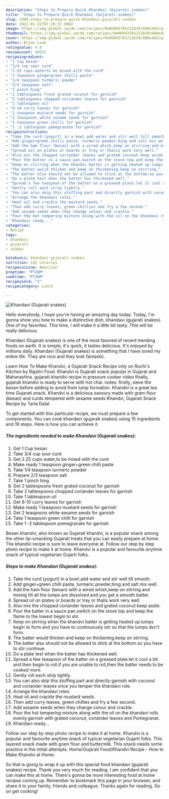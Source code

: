 ```yaml
---
description: "Steps to Prepare Quick Khandavi (Gujarati snakes)"
title: "Steps to Prepare Quick Khandavi (Gujarati snakes)"
slug: 1998-steps-to-prepare-quick-khandavi-gujarati-snakes
date: 2022-01-31T07:29:37.998Z
image: https://img-global.cpcdn.com/recipes/9e06893701212b39/680x482cq70/khandavi-gujarati-snakes-recipe-main-photo.jpg
thumbnail: https://img-global.cpcdn.com/recipes/9e06893701212b39/680x482cq70/khandavi-gujarati-snakes-recipe-main-photo.jpg
cover: https://img-global.cpcdn.com/recipes/9e06893701212b39/680x482cq70/khandavi-gujarati-snakes-recipe-main-photo.jpg
author: Bryan Lowe
ratingvalue: 4.8
reviewcount: 16521
recipeingredient:
- "1 Cup besan"
- "3/4 cup sour curd"
- "2.25 cups waterto be mixed with the curd"
- "1 teaspoon gingergreen chilli paste"
- "1/4 teaspoon turmeric powder"
- "2/3 teaspoon salt"
- "1 pinch hing"
- "2 tablespoons fresh grated coconut for garnish"
- "2 tablespoons chopped coriander leaves for garnish"
- "1 tablespoon oil"
- "8-10 curry leaves for garnish"
- "1 teaspoon mustard seeds for garnish"
- "2 teaspoons white sesame seeds for garnish"
- "1 teaspoon green chilli for garnish"
- "1 -2 tablespoon pomegranate for garnish"
recipeinstructions:
- "Take the curd (yogurt) in a bowl.add water and stir well till smooth."
- "Add ginger+green chilli paste, turmeric powder,hing and salt mix well."
- "Add the ham flour (besan) with a wired whish,keep on stirring and mixing till all the lumps are dissolved and you get a smooth batter."
- "Spread oil on plates or boards or tray or thalis work very well."
- "Also mix the chopped coriander leaves and grated coconut keep aside."
- "Pour the batter in a sauce pan.switch on the stove top and keep the flame to the lowest begin to stir."
- "Keep on stirring when the khandvi batter is getting heated up.lumps begin to form and you have to continuously stir so that the lumps don't form."
- "The batter would thicken and keep on thickening.keep on stirring."
- "The batter also should not be allowed to stick at the bottom.so you have to stir continue."
- "Do a plate test when the batter has thickened well."
- "Spread a few teaspoon of the batter on a greased plate.let it cool a bit and then begin to roll.if you are unable to roll,then the batter needs to be cooked more."
- "Gently roll each strip tightly."
- "You can also skip this stuffing part and directly garnish with coconut and coriander leaves once you temper the khandavi role."
- "Arrange the khandavi roles."
- "Heat oil and crackle the mustard seeds."
- "Then add curry leaves, green chillies and fry a few second."
- "Add sesame seeds when they change colour and crackle."
- "Pour the hot tempering mixture along with the oil on the khandavi rolls evenly.garnish with grated coconut, coriander leaves and Pomegranat."
- "Khandavi ready..."
categories:
- Recipe
tags:
- khandavi
- gujarati
- snakes

katakunci: khandavi gujarati snakes 
nutrition: 142 calories
recipecuisine: American
preptime: "PT26M"
cooktime: "PT36M"
recipeyield: "2"
recipecategory: Lunch

---
```



![Khandavi (Gujarati snakes)](https://img-global.cpcdn.com/recipes/9e06893701212b39/680x482cq70/khandavi-gujarati-snakes-recipe-main-photo.jpg)

Hello everybody, I hope you're having an amazing day today. Today, I'm gonna show you how to make a distinctive dish, khandavi (gujarati snakes). One of my favorites. This time, I will make it a little bit tasty. This will be really delicious.

Khandavi (Gujarati snakes) is one of the most favored of recent trending foods on earth. It is simple, it's quick, it tastes delicious. It's enjoyed by millions daily. Khandavi (Gujarati snakes) is something that I have loved my entire life. They are nice and they look fantastic.

Learn How To Make Khandvi, a Gujarati Snack Recipe only on Ruchi's Kitchen by Rajshri Food. Khandvi is Gujarati snack popular in Gujarat and Maharashtra. gujarati khandvi recipe in pressure cooker video finally, gujarati khandvi is ready to serve with hot chai. notes: firstly, sieve the besan before adding to avoid from lump formation. Khandvi is a great tea time Gujarati snack. Khandvi is a delicious savoury made with gram flour (besan) and curds tempered with sesame seeds Khandvi, Gujarati Snack Recipe by Tarla Dalal.


To get started with this particular recipe, we must prepare a few components. You can cook khandavi (gujarati snakes) using 15 ingredients and 19 steps. Here is how you can achieve it.

<!--inarticleads1-->

##### The ingredients needed to make Khandavi (Gujarati snakes):

1. Get 1 Cup besan
1. Take 3/4 cup sour curd
1. Get 2.25 cups water,to be mixed with the curd
1. Make ready 1 teaspoon ginger+green chilli paste
1. Take 1/4 teaspoon turmeric powder
1. Prepare 2/3 teaspoon salt
1. Take 1 pinch hing
1. Get 2 tablespoons fresh grated coconut for garnish
1. Take 2 tablespoons chopped coriander leaves for garnish
1. Take 1 tablespoon oil
1. Get 8-10 curry leaves for garnish
1. Make ready 1 teaspoon mustard seeds for garnish
1. Get 2 teaspoons white sesame seeds for garnish
1. Take 1 teaspoon green chilli for garnish
1. Take 1 -2 tablespoon pomegranate for garnish


Besan khandvi, also known as Gujarati khandvi, is a popular snack among the other lip-smacking Gujarati treats that you can easily prepare at home. The khandvi recipe is sure to leave everyone at. Follow our step by step photo recipe to make it at home. Khandvi is a popular and favourite anytime snack of typical vegetarian Gujarti folks. 

<!--inarticleads2-->

##### Steps to make Khandavi (Gujarati snakes):

1. Take the curd (yogurt) in a bowl.add water and stir well till smooth.
1. Add ginger+green chilli paste, turmeric powder,hing and salt mix well.
1. Add the ham flour (besan) with a wired whish,keep on stirring and mixing till all the lumps are dissolved and you get a smooth batter.
1. Spread oil on plates or boards or tray or thalis work very well.
1. Also mix the chopped coriander leaves and grated coconut keep aside.
1. Pour the batter in a sauce pan.switch on the stove top and keep the flame to the lowest begin to stir.
1. Keep on stirring when the khandvi batter is getting heated up.lumps begin to form and you have to continuously stir so that the lumps don't form.
1. The batter would thicken and keep on thickening.keep on stirring.
1. The batter also should not be allowed to stick at the bottom.so you have to stir continue.
1. Do a plate test when the batter has thickened well.
1. Spread a few teaspoon of the batter on a greased plate.let it cool a bit and then begin to roll.if you are unable to roll,then the batter needs to be cooked more.
1. Gently roll each strip tightly.
1. You can also skip this stuffing part and directly garnish with coconut and coriander leaves once you temper the khandavi role.
1. Arrange the khandavi roles.
1. Heat oil and crackle the mustard seeds.
1. Then add curry leaves, green chillies and fry a few second.
1. Add sesame seeds when they change colour and crackle.
1. Pour the hot tempering mixture along with the oil on the khandavi rolls evenly.garnish with grated coconut, coriander leaves and Pomegranat.
1. Khandavi ready...


Follow our step by step photo recipe to make it at home. Khandvi is a popular and favourite anytime snack of typical vegetarian Gujarti folks. This layered snack made with gram flour and buttermilk. This snack needs some practice in the initial attempts. Home/Gujarati Food/Khandvi Recipe - How to Make Khandvi at Home. 

So that is going to wrap it up with this special food khandavi (gujarati snakes) recipe. Thank you very much for reading. I am confident that you can make this at home. There's gonna be more interesting food at home recipes coming up. Remember to bookmark this page in your browser, and share it to your family, friends and colleague. Thanks again for reading. Go on get cooking!
